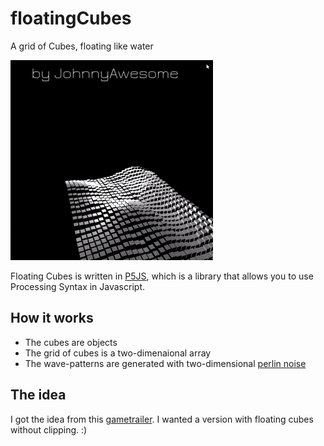 # floatingCubes
A grid of Cubes, floating like water

![FloatingCubes](https://github.com/johnnyawesome/floatingCubes/blob/master/FloatingCubesLightMaterial/Images/FloatingCubes.gif)

Floating Cubes is written in [P5JS](https://p5js.org/), which is a library that allows you to use Processing Syntax in Javascript.

## How it works

- The cubes are objects
- The grid of cubes is a two-dimenaional array
- The wave-patterns are generated with two-dimensional [perlin noise](https://p5js.org/reference/#/p5/noise) 

## The idea

I got the idea from this [gametrailer](https://www.youtube.com/watch?v=dTNC3MUtzlo). I wanted a version with floating cubes without clipping. :)

